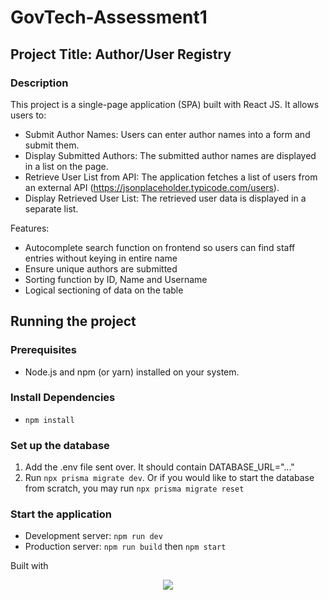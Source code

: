 # GovTech-Assessment1
## Project Title: Author/User Registry

### Description
This project is a single-page application (SPA) built with React JS. It allows users to:

- Submit Author Names: Users can enter author names into a form and submit them.
- Display Submitted Authors: The submitted author names are displayed in a list on the page.
- Retrieve User List from API: The application fetches a list of users from an external API (https://jsonplaceholder.typicode.com/users).
- Display Retrieved User List: The retrieved user data is displayed in a separate list.

Features:
* Autocomplete search function on frontend so users can find staff entries without keying in entire name
* Ensure unique authors are submitted
* Sorting function by ID, Name and Username
* Logical sectioning of data on the table

## Running the project
### Prerequisites
- Node.js and npm (or yarn) installed on your system.

### Install Dependencies
- ```npm install```

### Set up the database
1. Add the .env file sent over. It should contain DATABASE_URL="..."
2. Run ```npx prisma migrate dev```. Or if you would like to start the database from scratch, you may run ```npx prisma migrate reset```

### Start the application
- Development server: ```npm run dev```
- Production server: ```npm run build``` then ```npm start```

Built with 
<p align="center">
  <a href="https://skillicons.dev">
    <img src="https://skillicons.dev/icons?i=nodejs,ts,react,postgres,prisma" />
  </a>
</p>

